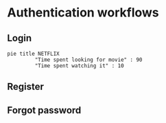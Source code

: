 # Authentication workflows  

## Login 

```mermaid
pie title NETFLIX
         "Time spent looking for movie" : 90
         "Time spent watching it" : 10
```

## Register

## Forgot password